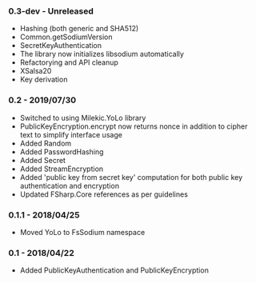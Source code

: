 ### 0.3-dev - Unreleased
* Hashing (both generic and SHA512)
* Common.getSodiumVersion
* SecretKeyAuthentication
* The library now initializes libsodium automatically
* Refactorying and API cleanup
* XSalsa20
* Key derivation

### 0.2 - 2019/07/30
* Switched to using Milekic.YoLo library
* PublicKeyEncryption.encrypt now returns nonce in addition to cipher text to simplify interface usage
* Added Random
* Added PasswordHashing
* Added Secret
* Added StreamEncryption
* Added 'public key from secret key' computation for both public key authentication and encryption
* Updated FSharp.Core references as per guidelines

### 0.1.1 - 2018/04/25
* Moved YoLo to FsSodium namespace

### 0.1 - 2018/04/22
* Added PublicKeyAuthentication and PublicKeyEncryption
